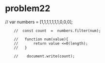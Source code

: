 # problem22
  // var numbers = [1,1,1,1,1,1,1,0,0,0];

        //  const count  =  numbers.filter(num);

        //   function num(value){
        //       return value <=0(length);
        //   }

        //    document.write(count);

